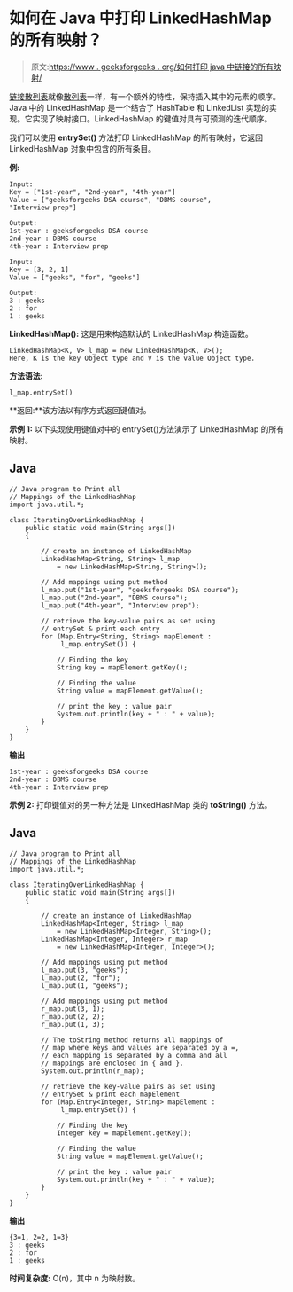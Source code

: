 # 如何在 Java 中打印 LinkedHashMap 的所有映射？

> 原文:[https://www . geeksforgeeks . org/如何打印 java 中链接的所有映射/](https://www.geeksforgeeks.org/how-to-print-all-mappings-of-the-linkedhashmap-in-java/)

[链接散列表](https://www.geeksforgeeks.org/linkedhashmap-class-java-examples/)就像[散列表](https://www.geeksforgeeks.org/java-util-hashmap-in-java-with-examples/)一样，有一个额外的特性，保持插入其中的元素的顺序。Java 中的 LinkedHashMap 是一个结合了 HashTable 和 LinkedList 实现的实现。它实现了映射接口。LinkedHashMap 的键值对具有可预测的迭代顺序。

我们可以使用 **entrySet()** 方法打印 LinkedHashMap 的所有映射，它返回 LinkedHashMap 对象中包含的所有条目。

**例:**

```
Input:
Key = ["1st-year", "2nd-year", "4th-year"]
Value = ["geeksforgeeks DSA course", "DBMS course", 
"Interview prep"]

Output:
1st-year : geeksforgeeks DSA course
2nd-year : DBMS course
4th-year : Interview prep

Input:
Key = [3, 2, 1]
Value = ["geeks", "for", "geeks"]

Output:
3 : geeks
2 : for
1 : geeks
```

**LinkedHashMap():** 这是用来构造默认的 LinkedHashMap 构造函数。

```
LinkedHashMap<K, V> l_map = new LinkedHashMap<K, V>();
Here, K is the key Object type and V is the value Object type.
```

**方法语法:**

```
l_map.entrySet()
```

**返回:**该方法以有序方式返回键值对。

**示例 1:** 以下实现使用键值对中的 entrySet()方法演示了 LinkedHashMap 的所有映射。

## Java

```
// Java program to Print all 
// Mappings of the LinkedHashMap
import java.util.*;

class IteratingOverLinkedHashMap {
    public static void main(String args[])
    {

        // create an instance of LinkedHashMap
        LinkedHashMap<String, String> l_map
            = new LinkedHashMap<String, String>();

        // Add mappings using put method
        l_map.put("1st-year", "geeksforgeeks DSA course");
        l_map.put("2nd-year", "DBMS course");
        l_map.put("4th-year", "Interview prep");

        // retrieve the key-value pairs as set using
        // entrySet & print each entry
        for (Map.Entry<String, String> mapElement :
             l_map.entrySet()) {

            // Finding the key
            String key = mapElement.getKey();

            // Finding the value
            String value = mapElement.getValue();

            // print the key : value pair
            System.out.println(key + " : " + value);
        }
    }
}
```

**输出**

```
1st-year : geeksforgeeks DSA course
2nd-year : DBMS course
4th-year : Interview prep
```

**示例 2:** 打印键值对的另一种方法是 LinkedHashMap 类的 **toString()** 方法。

## Java

```
// Java program to Print all 
// Mappings of the LinkedHashMap
import java.util.*;

class IteratingOverLinkedHashMap {
    public static void main(String args[])
    {

        // create an instance of LinkedHashMap
        LinkedHashMap<Integer, String> l_map
            = new LinkedHashMap<Integer, String>();
        LinkedHashMap<Integer, Integer> r_map
            = new LinkedHashMap<Integer, Integer>();

        // Add mappings using put method
        l_map.put(3, "geeks");
        l_map.put(2, "for");
        l_map.put(1, "geeks");

        // Add mappings using put method
        r_map.put(3, 1);
        r_map.put(2, 2);
        r_map.put(1, 3);

        // The toString method returns all mappings of
        // map where keys and values are separated by a =,
        // each mapping is separated by a comma and all
        // mappings are enclosed in { and }.
        System.out.println(r_map);

        // retrieve the key-value pairs as set using
        // entrySet & print each mapElement
        for (Map.Entry<Integer, String> mapElement :
             l_map.entrySet()) {

            // Finding the key
            Integer key = mapElement.getKey();

            // Finding the value
            String value = mapElement.getValue();

            // print the key : value pair
            System.out.println(key + " : " + value);
        }
    }
}
```

**输出**

```
{3=1, 2=2, 1=3}
3 : geeks
2 : for
1 : geeks
```

**时间复杂度:** O(n)，其中 n 为映射数。